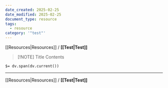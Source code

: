 ```yaml
---
date_created: 2025-02-25
date_modified: 2025-02-25
document_type: resource
tags:
  - resource
category: '"test"'
---
```

[[Resources|Resources]] / **[[Test|Test]]**


> [!NOTE] Title
> Contents


```
$= dv.span(dv.current())
```


---
[[Resources|Resources]] / **[[Test|Test]]**